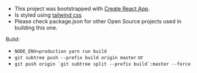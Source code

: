- This project was bootstrapped with [Create React App](https://github.com/facebook/create-react-app).
- Is styled using [tailwind css](https://tailwindcss.com/)
- Please check package.json for other Open Source projects used in building this one.

Build:
- `NODE_ENV=production yarn run build`
- `git subtree push --prefix build origin master`
or
- ```git push origin `git subtree split --prefix build`:master --force```
